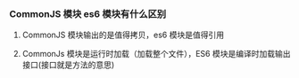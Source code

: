 ### CommonJS 模块 es6 模块有什么区别

1. CommonJS 模块输出的是值得拷贝，es6 模块是值得引用

2. CommonJs 模块是运行时加载（加载整个文件），ES6 模块是编译时加载输出接口(接口就是方法的意思)
